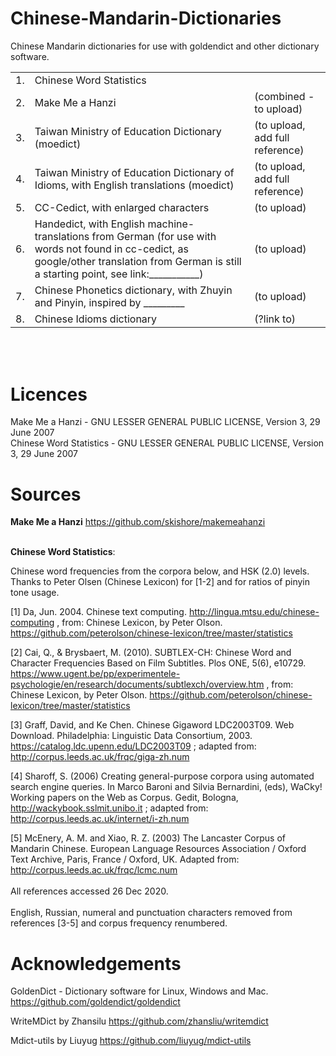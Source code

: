 # Chinese-Mandarin-Dictionaries

Chinese Mandarin dictionaries for use with goldendict and other dictionary software.

<table>
	<tr><td>1.  </td><td>Chinese Word Statistics</td><td></td><tr>
<tr><td>2.  </td><td>Make Me a Hanzi </td><td>(combined - to upload)</td><tr>
<tr><td>3.  </td><td>Taiwan Ministry of Education Dictionary (moedict) </td><td>(to upload, add full reference)</td><tr>
<tr><td>4.  </td><td>Taiwan Ministry of Education Dictionary of Idioms, with English translations (moedict) </td><td>(to upload, add full reference)</td><tr>
<tr><td>5.  </td><td>CC-Cedict, with enlarged characters </td><td>(to upload)</td><tr>
<tr><td>6.  </td><td>Handedict, with English machine-translations from German (for use with words not found in cc-cedict, as google/other translation from German is still a starting point, see link:___________) </td><td>(to upload) </td><tr>
<tr><td>7.  </td><td>Chinese Phonetics dictionary, with Zhuyin and Pinyin, inspired by _________ </td><td>(to upload)</td><tr>
<tr><td>8.  </td><td>Chinese Idioms dictionary </td><td>(?link to)</td><tr>
</table>

<br>
<br>

# Licences
Make Me a Hanzi - GNU LESSER GENERAL PUBLIC LICENSE, Version 3, 29 June 2007 <br>
Chinese Word Statistics - GNU LESSER GENERAL PUBLIC LICENSE, Version 3, 29 June 2007


# Sources

<b>Make Me a Hanzi</b>
https://github.com/skishore/makemeahanzi

<br> 
<b>Chinese Word Statistics</b>:

  Chinese word frequencies from the corpora below, and HSK (2.0) levels. Thanks to Peter Olsen (Chinese Lexicon) for [1-2] and for ratios of pinyin tone usage.

  [1] Da, Jun. 2004. Chinese text computing. http://lingua.mtsu.edu/chinese-computing , from: Chinese Lexicon, by Peter Olson. https://github.com/peterolson/chinese-lexicon/tree/master/statistics 
  
  [2] Cai, Q., & Brysbaert, M. (2010). SUBTLEX-CH: Chinese Word and Character Frequencies Based on Film Subtitles. Plos ONE, 5(6), e10729. https://www.ugent.be/pp/experimentele-psychologie/en/research/documents/subtlexch/overview.htm , from: Chinese Lexicon, by Peter Olson. https://github.com/peterolson/chinese-lexicon/tree/master/statistics 
  
  [3] Graff, David, and Ke Chen. Chinese Gigaword LDC2003T09. Web Download. Philadelphia: Linguistic Data Consortium, 2003. https://catalog.ldc.upenn.edu/LDC2003T09 ; adapted from: http://corpus.leeds.ac.uk/frqc/giga-zh.num 
  
  [4] Sharoff, S. (2006) Creating general-purpose corpora using automated search engine queries. In Marco Baroni and Silvia Bernardini, (eds), WaCky! Working papers on the Web as Corpus. Gedit, Bologna, http://wackybook.sslmit.unibo.it ; adapted from: http://corpus.leeds.ac.uk/internet/i-zh.num 
  
  [5] McEnery, A. M. and Xiao, R. Z. (2003) The Lancaster Corpus of Mandarin Chinese. European Language Resources Association / Oxford Text Archive, Paris, France / Oxford, UK. Adapted from: http://corpus.leeds.ac.uk/frqc/lcmc.num <br><br> All references accessed 26 Dec 2020. <br><br> English, Russian, numeral and punctuation characters removed from references [3-5] and corpus frequency renumbered.
  
# Acknowledgements

GoldenDict - Dictionary software for Linux, Windows and Mac.
https://github.com/goldendict/goldendict

WriteMDict by Zhansilu
https://github.com/zhansliu/writemdict
	
Mdict-utils by Liuyug
https://github.com/liuyug/mdict-utils
